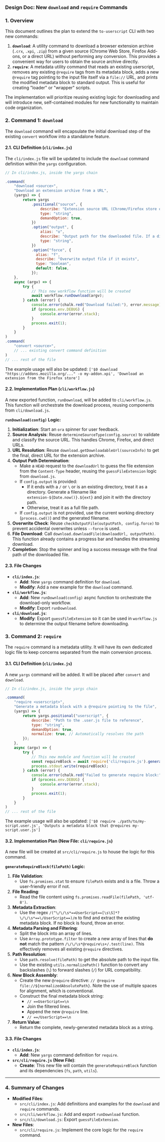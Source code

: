 ### **Design Doc: New `download` and `require` Commands**

### 1. Overview

This document outlines the plan to extend the `to-userscript` CLI with two new commands:

1.  **`download`**: A utility command to download a browser extension archive (`.crx`, `.xpi`, `.zip`) from a given source (Chrome Web Store, Firefox Add-ons, or a direct URL) without performing any conversion. This provides a convenient way for users to obtain the source archive directly.
2.  **`require`**: A metadata utility command that reads an existing userscript, removes any existing `@require` tags from its metadata block, adds a new `@require` tag pointing to the input file itself via a `file://` URL, and prints the modified metadata block to standard output. This is useful for creating "loader" or "wrapper" scripts.

The implementation will prioritize reusing existing logic for downloading and will introduce new, self-contained modules for new functionality to maintain code organization.

### 2. Command 1: `download`

The `download` command will encapsulate the initial download step of the existing `convert` workflow into a standalone feature.

#### 2.1. CLI Definition (`cli/index.js`)

The `cli/index.js` file will be updated to include the `download` command definition within the `yargs` configuration.

```javascript
// In cli/index.js, inside the yargs chain

.command(
    "download <source>",
    "Download an extension archive from a URL",
    (yargs) => {
        return yargs
            .positional("source", {
                describe: "Extension source URL (Chrome/Firefox store or direct)",
                type: "string",
                demandOption: true,
            })
            .option("output", {
                alias: "o",
                describe: "Output path for the downloaded file. If a directory is provided, a filename will be generated.",
                type: "string",
            })
            .option("force", {
              alias: "f",
              describe: "Overwrite output file if it exists",
              type: "boolean",
              default: false,
            });
    },
    async (argv) => {
        try {
            // This new workflow function will be created
            await workflow.runDownload(argv);
        } catch (error) {
            console.error(chalk.red("Download failed:"), error.message);
            if (process.env.DEBUG) {
                console.error(error.stack);
            }
            process.exit(1);
        }
    }
)
.command(
    "convert <source>",
    // ... existing convert command definition
)
// ... rest of the file
```

The example usage will also be updated:
`['$0 download "https://addons.mozilla.org/..." -o my-addon.xpi', 'Download an extension from the Firefox store']`

#### 2.2. Implementation Plan (`cli/workflow.js`)

A new exported function, `runDownload`, will be added to `cli/workflow.js`. This function will orchestrate the download process, reusing components from `cli/download.js`.

**`runDownload(config)` Logic:**

1.  **Initialization**: Start an `ora` spinner for user feedback.
2.  **Source Analysis**: Reuse `determineSourceType(config.source)` to validate and classify the source URL. This handles Chrome, Firefox, and direct URLs.
3.  **URL Resolution**: Reuse `download.getDownloadableUrl(sourceInfo)` to get the final, direct URL for the extension archive.
4.  **Output Path Determination**:
    - Make a `HEAD` request to the `downloadUrl` to guess the file extension from the `Content-Type` header, reusing the `guessFileExtension` logic from `download.js`.
    - If `config.output` is provided:
      - If it ends with a `/` or `\` or is an existing directory, treat it as a directory. Generate a filename like `extension-${Date.now()}.${ext}` and join it with the directory path.
      - Otherwise, treat it as a full file path.
    - If `config.output` is not provided, use the current working directory (`process.cwd()`) and the generated filename.
5.  **Overwrite Check**: Reuse `checkOutputFile(outputPath, config.force)` to prevent accidental overwrites unless `--force` is used.
6.  **File Download**: Call `download.downloadFile(downloadUrl, outputPath)`. This function already contains a progress bar and handles the streaming download.
7.  **Completion**: Stop the spinner and log a success message with the final path of the downloaded file.

#### 2.3. File Changes

- **`cli/index.js`**:
  - **Add**: New `yargs` command definition for `download`.
  - **Modify**: Add a new example for the `download` command.
- **`cli/workflow.js`**:
  - **Add**: New `runDownload(config)` async function to orchestrate the download-only workflow.
  - **Modify**: Export `runDownload`.
- **`cli/download.js`**:
  - **Modify**: Export `guessFileExtension` so it can be used in `workflow.js` to determine the output filename before downloading.

### 3. Command 2: `require`

The `require` command is a metadata utility. It will have its own dedicated logic file to keep concerns separated from the main conversion process.

#### 3.1. CLI Definition (`cli/index.js`)

A new `yargs` command will be added. It will be placed after `convert` and `download`.

```javascript
// In cli/index.js, inside the yargs chain

.command(
    "require <userscript>",
    "Generate a metadata block with a @require pointing to the file",
    (yargs) => {
        return yargs.positional("userscript", {
            describe: "Path to the .user.js file to reference",
            type: "string",
            demandOption: true,
            normalize: true, // Automatically resolves the path
        });
    },
    async (argv) => {
        try {
            // This new module and function will be created
            const requireBlock = await require('cli/require.js').generateRequireBlock(argv.userscript);
            process.stdout.write(requireBlock);
        } catch (error) {
            console.error(chalk.red("Failed to generate require block:"), error.message);
            if (process.env.DEBUG) {
                console.error(error.stack);
            }
            process.exit(1);
        }
    }
)
// ... rest of the file
```

The example usage will also be updated:
`['$0 require ./path/to/my-script.user.js', 'Outputs a metadata block that @requires my-script.user.js']`

#### 3.2. Implementation Plan (New File: `cli/require.js`)

A new file will be created at `src/cli/require.js` to house the logic for this command.

**`generateRequireBlock(filePath)` Logic:**

1.  **File Validation**:
    - Use `fs.promises.stat` to ensure `filePath` exists and is a file. Throw a user-friendly error if not.
2.  **File Reading**:
    - Read the file content using `fs.promises.readFile(filePath, 'utf-8')`.
3.  **Metadata Extraction**:
    - Use the regex `/(^\/\/\s*==UserScript==[\s\S]*?\/\/\s*==\/UserScript==)/m` to find and extract the existing metadata block. If no block is found, throw an error.
4.  **Metadata Parsing and Filtering**:
    - Split the block into an array of lines.
    - Use `Array.prototype.filter` to create a new array of lines that **do not** match the pattern `/\/\/\s*@require\s+/.test(line)`. This effectively removes all existing `@require` directives.
5.  **Path Resolution**:
    - Use `path.resolve(filePath)` to get the absolute path to the input file.
    - Use the existing `utils.normalizePath()` function to convert any backslashes (`\`) to forward slashes (`/`) for URL compatibility.
6.  **New Block Assembly**:
    - Create the new `@require` directive: `// @require      file://${normalizedAbsolutePath}`. Note the use of multiple spaces for alignment, which is conventional.
    - Construct the final metadata block string:
      - `// ==UserScript==\n`
      - Join the filtered lines.
      - Append the new `@require` line.
      - `// ==/UserScript==\n`
7.  **Return Value**:
    - Return the complete, newly-generated metadata block as a string.

#### 3.3. File Changes

- **`cli/index.js`**:
  - **Add**: New `yargs` command definition for `require`.
- **`src/cli/require.js` (New File)**:
  - **Create**: This new file will contain the `generateRequireBlock` function and its dependencies (`fs`, `path`, `utils`).

---

### 4. Summary of Changes

- **Modified Files**:
  - `src/cli/index.js`: Add definitions and examples for the `download` and `require` commands.
  - `src/cli/workflow.js`: Add and export `runDownload` function.
  - `src/cli/download.js`: Export `guessFileExtension`.
- **New Files**:
  - `src/cli/require.js`: Implement the core logic for the `require` command.
